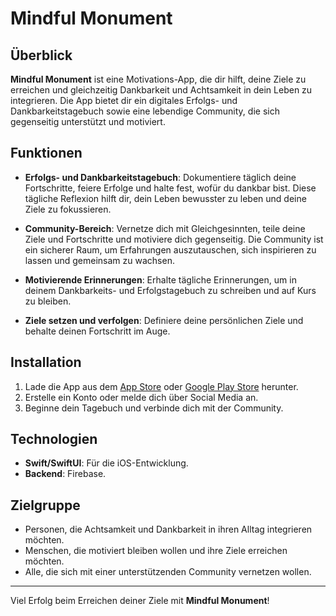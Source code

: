 # Mindful Monument



## Überblick

**Mindful Monument** ist eine Motivations-App, die dir hilft, deine Ziele zu erreichen und gleichzeitig Dankbarkeit und Achtsamkeit in dein Leben zu integrieren. Die App bietet dir ein digitales Erfolgs- und Dankbarkeitstagebuch sowie eine lebendige Community, die sich gegenseitig unterstützt und motiviert.

## Funktionen

- **Erfolgs- und Dankbarkeitstagebuch**: Dokumentiere täglich deine Fortschritte, feiere Erfolge und halte fest, wofür du dankbar bist. Diese tägliche Reflexion hilft dir, dein Leben bewusster zu leben und deine Ziele zu fokussieren.

- **Community-Bereich**: Vernetze dich mit Gleichgesinnten, teile deine Ziele und Fortschritte und motiviere dich gegenseitig. Die Community ist ein sicherer Raum, um Erfahrungen auszutauschen, sich inspirieren zu lassen und gemeinsam zu wachsen.

- **Motivierende Erinnerungen**: Erhalte tägliche Erinnerungen, um in deinem Dankbarkeits- und Erfolgstagebuch zu schreiben und auf Kurs zu bleiben.

- **Ziele setzen und verfolgen**: Definiere deine persönlichen Ziele und behalte deinen Fortschritt im Auge.

## Installation

1. Lade die App aus dem [App Store](#) oder [Google Play Store](#) herunter.
2. Erstelle ein Konto oder melde dich über Social Media an.
3. Beginne dein Tagebuch und verbinde dich mit der Community.

## Technologien

- **Swift/SwiftUI**: Für die iOS-Entwicklung.
- **Backend**: Firebase.

## Zielgruppe

- Personen, die Achtsamkeit und Dankbarkeit in ihren Alltag integrieren möchten.
- Menschen, die motiviert bleiben wollen und ihre Ziele erreichen möchten.
- Alle, die sich mit einer unterstützenden Community vernetzen wollen.


---

Viel Erfolg beim Erreichen deiner Ziele mit **Mindful Monument**!
